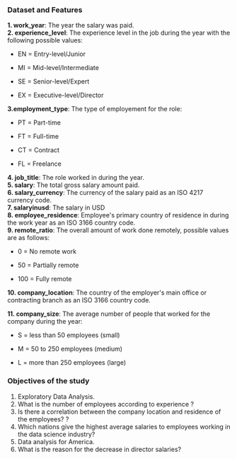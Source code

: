 ### Dataset and Features

**1. work_year**: The year the salary was paid.  
**2. experience_level**: The experience level in the job during the year with the following possible values:  

-   EN = Entry-level/Junior  
    
-   MI = Mid-level/Intermediate  
    
-   SE = Senior-level/Expert  
    
-   EX = Executive-level/Director  
    

**3.employment_type**: The type of employement for the role:

-   PT = Part-time  
    
-   FT = Full-time  
    
-   CT = Contract  
    
-   FL = Freelance  
    

**4. job_title**: The role worked in during the year.  
**5. salary**: The total gross salary amount paid.  
**6. salary_currency**: The currency of the salary paid as an ISO 4217 currency code.  
**7. salaryinusd**: The salary in USD  
**8. employee_residence**: Employee's primary country of residence in during the work year as an ISO 3166 country code.  
**9. remote_ratio**: The overall amount of work done remotely, possible values are as follows:

-   0 = No remote work  
    
-   50 = Partially remote  
    
-   100 = Fully remote  
    

**10. company_location**: The country of the employer's main office or contracting branch as an ISO 3166 country code.  

**11. company_size**: The average number of people that worked for the company during the year:

-   S = less than 50 employees (small)  
    
-   M = 50 to 250 employees (medium)  
    
-   L = more than 250 employees (large)

### Objectives of the study

1. Exploratory Data Analysis.  
2. What is the number of employees according to experience ?  
3. Is there a correlation between the company location and residence of the employees? ?  
4. Which nations give the highest average salaries to employees working in the data science industry?  
5. Data analysis for America.  
6. What is the reason for the decrease in director salaries?
